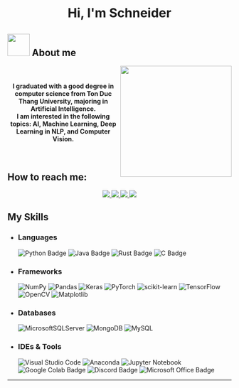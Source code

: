 <h1 align="center">Hi, I'm Schneider</h1>

## <picture><img src = "https://github.com/7oSkaaa/7oSkaaa/blob/main/Images/about_me.gif?raw=true" width = 50px></picture> About me
<picture> <img align="right" src="https://github.com/7oSkaaa/7oSkaaa/blob/main/Images/Right_Side.gif?raw=true" width = 250px></picture>
<br>
<p align="center">
  <h4 align="center">I graduated with a good degree in computer science from Ton Duc Thang University, majoring in Artificial Intelligence.<br> I am interested in the following topics: AI, Machine Learning, Deep Learning in NLP, and Computer Vision.</h4>
</p>
<br>



## How to reach me:
<p align="center">
  <a href="https://www.linkedin.com/in/schneiderpham/" target="_blank">
    <img src="https://img.icons8.com/fluent/48/000000/linkedin.png"/>
  </a>
  <a href="https://www.facebook.com/Schneiderquoc/" alt="Facebook">
    <img src="https://img.icons8.com/fluent/48/000000/facebook-new.png" target="_blank" />
  </a> 
  <a href="https://github.com/BingoBaby" alt="Github">
    <img src="https://img.icons8.com/fluent/48/000000/github.png"/>
  </a> 
  <a href="schneiderquoc@gmail.com" alt="Email">
    <img src="https://img.icons8.com/fluent/48/000000/mailing.png"/>
  </a>
</p>

## My Skills

- ### Languages
    ![Python Badge](https://img.shields.io/badge/Python-14354C?style=for-the-badge&logo=python&logoColor=white)
    ![Java Badge](https://img.shields.io/badge/Java-ED8B00?style=for-the-badge&logo=openjdk&logoColor=white)
    ![Rust Badge](https://img.shields.io/badge/Rust-000000?style=for-the-badge&logo=rust&logoColor=white)
    ![C Badge]( https://img.shields.io/badge/C-00599C?style=for-the-badge&logo=c&logoColor=white
)
 
- ### Frameworks
    ![NumPy](https://img.shields.io/badge/numpy-%23013243.svg?style=for-the-badge&logo=numpy&logoColor=white)
    ![Pandas](https://img.shields.io/badge/pandas-%23150458.svg?style=for-the-badge&logo=pandas&logoColor=white)
    ![Keras](https://img.shields.io/badge/Keras-%23D00000.svg?style=for-the-badge&logo=Keras&logoColor=white)
    ![PyTorch](https://img.shields.io/badge/PyTorch-%23EE4C2C.svg?style=for-the-badge&logo=PyTorch&logoColor=white)
    ![scikit-learn](https://img.shields.io/badge/scikit--learn-%23F7931E.svg?style=for-the-badge&logo=scikit-learn&logoColor=white)
    ![TensorFlow](https://img.shields.io/badge/TensorFlow-%23FF6F00.svg?style=for-the-badge&logo=TensorFlow&logoColor=white)
    ![OpenCV](https://img.shields.io/badge/opencv-%23white.svg?style=for-the-badge&logo=opencv&logoColor=white)
    ![Matplotlib](https://img.shields.io/badge/Matplotlib-%23ffffff.svg?style=for-the-badge&logo=Matplotlib&logoColor=black)
    
- ### Databases
    ![MicrosoftSQLServer](https://img.shields.io/badge/Microsoft%20SQL%20Server-CC2927?style=for-the-badge&logo=microsoft%20sql%20server&logoColor=white) 
    ![MongoDB](https://img.shields.io/badge/MongoDB-%234ea94b.svg?style=for-the-badge&logo=mongodb&logoColor=white)
    ![MySQL](https://img.shields.io/badge/mysql-%2300f.svg?style=for-the-badge&logo=mysql&logoColor=white)

- ### IDEs & Tools
    ![Visual Studio Code](https://img.shields.io/badge/Visual%20Studio%20Code-0078d7.svg?style=for-the-badge&logo=visual-studio-code&logoColor=white)
    ![Anaconda](https://img.shields.io/badge/Anaconda-%2344A833.svg?style=for-the-badge&logo=anaconda&logoColor=white)
    ![Jupyter Notebook](https://img.shields.io/badge/jupyter-%23FA0F00.svg?style=for-the-badge&logo=jupyter&logoColor=white)
    ![Google Colab Badge](https://img.shields.io/badge/Google%20Colab-F9AB00?logo=googlecolab&logoColor=fff&style=flat)
    ![Discord Badge](https://img.shields.io/badge/Discord-5865F2?logo=discord&logoColor=fff&style=flat)
    ![Microsoft Office Badge](https://img.shields.io/badge/Microsoft%20Office-D83B01?logo=microsoftoffice&logoColor=fff&style=flat)

------

	
